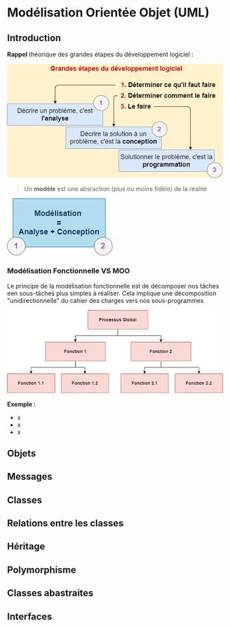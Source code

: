 # **Modélisation Orientée Objet (UML)**

## **Introduction**

**Rappel** théorique des grandes étapes du développement logiciel :

![Etapes du développement logiciel](../images/etapes-resolution-pb.png)

> Un **modèle** est une absraction (plus ou moins fidèle) de la réalité

![Rappel Modélisation](../images/rappel-modelisation.png)

### **Modélisation Fonctionnelle VS MOO**

Le principe de la modélisation fonctionnelle est de décomposer nos tâches een sous-tâches plus simples à réaliser. Cela implique une décomposition "unidirectionnelle" du cahier des charges vers nos sous-programmes

![Schéma Modélisation Fonctionelle](../images/schema-modelisation-fonctionnelle.png)

**Exemple :**
- x
- x
- x




















## **Objets**
## **Messages**
## **Classes**
## **Relations entre les classes**
## **Héritage**
## **Polymorphisme**
## **Classes abastraites**
## **Interfaces**